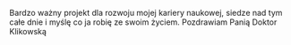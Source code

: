Bardzo ważny projekt dla rozwoju mojej kariery naukowej, siedze nad tym całe dnie i myślę co ja robię ze swoim życiem.
Pozdrawiam Panią Doktor Klikowską 
